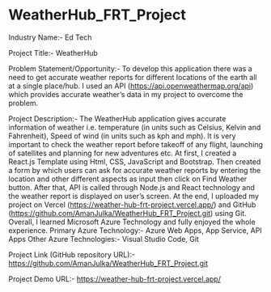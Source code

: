 # WeatherHub_FRT_Project
Industry Name:- Ed Tech 

Project Title:- WeatherHub

Problem Statement/Opportunity:- To develop this application there was a need to get accurate weather reports for different locations of the earth all at a single place/hub. I used an API (https://api.openweathermap.org/api) which provides accurate weather’s data in my project to overcome the problem.

Project Description:- The WeatherHub application gives accurate information of weather i.e. temperature (in units such as Celsius, Kelvin and Fahrenheit), Speed of wind (in units such as kph and mph). It is very important to check the weather report before takeoff of any flight, launching of satellites and planning for new adventures etc.
At first, I created a React.js Template using Html, CSS, JavaScript and Bootstrap. Then created a form by which users can ask for accurate weather reports by entering the location and other different aspects as input then click on Find Weather button.
After that, API is called through Node.js and React technology and the weather report is displayed on user’s screen. At the end, I uploaded my project on Vercel (https://weather-hub-frt-project.vercel.app/) and GitHub (https://github.com/AmanJulka/WeatherHub_FRT_Project.git) using Git. Overall, I learned Microsoft Azure Technology and fully enjoyed the whole experience. 
Primary Azure Technology:- Azure Web Apps, App Service, API Apps Other Azure Technologies:- Visual Studio Code, Git

Project Link (GitHub repository URL):-
https://github.com/AmanJulka/WeatherHub_FRT_Project.git

Project Demo URL:-
https://weather-hub-frt-project.vercel.app/
